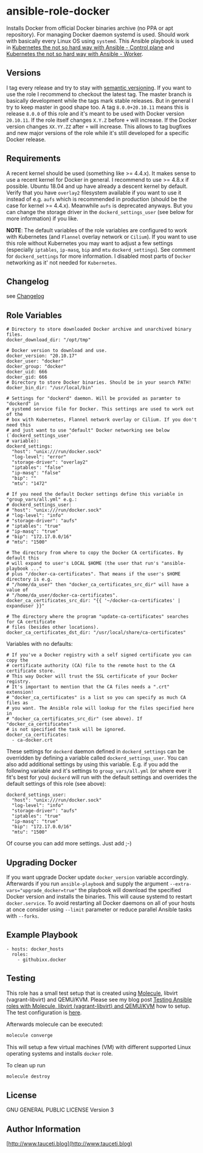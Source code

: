 ansible-role-docker
===================

Installs Docker from official Docker binaries archive (no PPA or apt repository). For managing Docker daemon systemd is used. Should work with basically every Linux OS using `systemd`. This Ansible playbook is used in [Kubernetes the not so hard way with Ansible - Control plane](https://www.tauceti.blog/posts/kubernetes-the-not-so-hard-way-with-ansible-control-plane/) and [Kubernetes the not so hard way with Ansible - Worker](https://www.tauceti.blog/posts/kubernetes-the-not-so-hard-way-with-ansible-worker-2020/).

Versions
--------

I tag every release and try to stay with [semantic versioning](http://semver.org). If you want to use the role I recommend to checkout the latest tag. The master branch is basically development while the tags mark stable releases. But in general I try to keep master in good shape too. A tag `8.0.0+20.10.11` means this is release `8.0.0` of this role and it's meant to be used with Docker version `20.10.11`. If the role itself changes `X.Y.Z` before `+` will increase. If the Docker version changes `XX.YY.ZZ` after `+` will increase. This allows to tag bugfixes and new major versions of the role while it's still developed for a specific Docker release.

Requirements
------------

A recent kernel should be used (something like >= 4.4.x). It makes sense to use a recent kernel for Docker in general. I recommend to use >= 4.8.x if possible. Ubuntu 18.04 and up have already a descent kernel by default. Verify that you have `overlay2` filesystem available if you want to use it instead of e.g. `aufs` which is recommended in production (should be the case for kernel >= 4.4.x). Meanwhile `aufs` is deprecated anyways. But you can change the storage driver in the `dockerd_settings_user` (see below for more information) if you like.

**NOTE**: The default variables of the role variables are configured to work with Kubernetes (and `Flannel` overlay network or `Cilium`). If you want to use this role without Kubernetes you may want to adjust a few settings (especially `iptables`, `ip-masq`, `bip` and `mtu` `dockerd_settings`). See comment for `dockerd_settings` for more information. I disabled most parts of `Docker` networking as it' not needed for `Kubernetes`.

Changelog
---------

see [Changelog](https://github.com/githubixx/ansible-role-docker/blob/master/CHANGELOG.md)

Role Variables
--------------

```
# Directory to store downloaded Docker archive and unarchived binary files.
docker_download_dir: "/opt/tmp"

# Docker version to download and use.
docker_version: "20.10.17"
docker_user: "docker"
docker_group: "docker"
docker_uid: 666
docker_gid: 666
# Directory to store Docker binaries. Should be in your search PATH!
docker_bin_dir: "/usr/local/bin"

# Settings for "dockerd" daemon. Will be provided as paramter to "dockerd" in
# systemd service file for Docker. This settings are used to work out of the
# box with Kubernetes, Flannel network overlay or Cilium. If you don't need this
# and just want to use "default" Docker networking see below (`dockerd_settings_user`
# variable):
dockerd_settings:
  "host": "unix:///run/docker.sock"
  "log-level": "error"
  "storage-driver": "overlay2"
  "iptables": "false"
  "ip-masq": "false"
  "bip": ""
  "mtu": "1472"

# If you need the default Docker settings define this variable in "group_vars/all.yml" e.g.:
# dockerd_settings_user:
# "host": "unix:///run/docker.sock"
# "log-level": "info"
# "storage-driver": "aufs"
# "iptables": "true"
# "ip-masq": "true"
# "bip": "172.17.0.0/16"
# "mtu": "1500"

# The directory from where to copy the Docker CA certificates. By default this
# will expand to user's LOCAL $HOME (the user that run's "ansible-playbook ..."
# plus "/docker-ca-certificates". That means if the user's $HOME directory is e.g.
# "/home/da_user" then "docker_ca_certificates_src_dir" will have a value of
# "/home/da_user/docker-ca-certificates".
docker_ca_certificates_src_dir: "{{ '~/docker-ca-certificates' | expanduser }}"

# The directory where the program "update-ca-certificates" searches for CA certificate
# files (besides other locations).
docker_ca_certificates_dst_dir: "/usr/local/share/ca-certificates"
```

Variables with no defaults:

```
# If you've a Docker registry with a self signed certificate you can copy the
# certificate authority (CA) file to the remote host to the CA certificate store.
# This way Docker will trust the SSL certificate of your Docker registry.
# It's important to mention that the CA files needs a ".crt" extension!
# "docker_ca_certificates" is a list so you can specify as much CA files as
# you want. The Ansible role will lookup for the files specified here in
# "docker_ca_certificates_src_dir" (see above). If "docker_ca_certificates"
# is not specified the task will be ignored.
docker_ca_certificates:
  - ca-docker.crt
```

These settings for `dockerd` daemon defined in `dockerd_settings` can be overridden by defining a variable called `dockerd_settings_user`. You can also add additional settings by using this variable. E.g. if you add the following variable and it's settings to `group_vars/all.yml` (or where ever it fit's best for you) `dockerd` will run with the default settings and overrides the default settings of this role (see above):

```
dockerd_settings_user:
  "host": "unix:///run/docker.sock"
  "log-level": "info"
  "storage-driver": "aufs"
  "iptables": "true"
  "ip-masq": "true"
  "bip": "172.17.0.0/16"
  "mtu": "1500"
```

Of course you can add more settings. Just add ;-)

Upgrading Docker
---------------

If you want upgrade Docker update `docker_version` variable accordingly. Afterwards if you run `ansible-playbook` and supply the argument `--extra-vars="upgrade_docker=true"` the playbook will download the specified Docker version and installs the binaries. This will cause systemd to restart `docker.service`. To avoid restarting all Docker daemons on all of your hosts at once consider using `--limit` parameter or reduce parallel Ansible tasks with `--forks`.

Example Playbook
----------------

```
- hosts: docker_hosts
  roles:
    - githubixx.docker
```

Testing
-------

This role has a small test setup that is created using [Molecule](https://github.com/ansible-community/molecule), libvirt (vagrant-libvirt) and QEMU/KVM. Please see my blog post [Testing Ansible roles with Molecule, libvirt (vagrant-libvirt) and QEMU/KVM](https://www.tauceti.blog/posts/testing-ansible-roles-with-molecule-libvirt-vagrant-qemu-kvm/) how to setup. The test configuration is [here](https://github.com/githubixx/ansible-role-docker/tree/master/molecule/default).

Afterwards molecule can be executed:

```bash
molecule converge
```

This will setup a few virtual machines (VM) with different supported Linux operating systems and installs `docker` role.

To clean up run

```bash
molecule destroy
```

License
-------

GNU GENERAL PUBLIC LICENSE Version 3

Author Information
------------------

[http://www.tauceti.blog](http://www.tauceti.blog)
